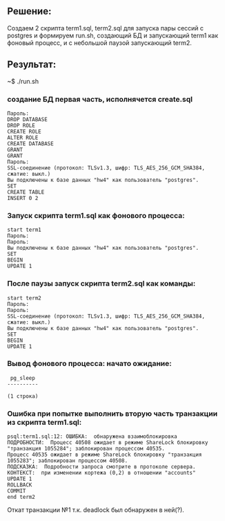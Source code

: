## Решение:
Создаем 2 скрипта term1.sql, term2.sql для запуска пары сессий с postgres и формируем run.sh, создающий БД и 
запускающий term1 как фоновый процесс, и с небольшой паузой запускающий term2.

## Результат:
~$ ./run.sh

### создание БД первая часть, исполнячется create.sql
```
Пароль: 
DROP DATABASE
DROP ROLE
CREATE ROLE
ALTER ROLE
CREATE DATABASE
GRANT
GRANT
Пароль: 
SSL-соединение (протокол: TLSv1.3, шифр: TLS_AES_256_GCM_SHA384, сжатие: выкл.)
Вы подключены к базе данных "hw4" как пользователь "postgres".
SET
CREATE TABLE
INSERT 0 2
```

### Запуск скрипта term1.sql как фонового процесса:
```
start term1
Пароль: 
Пароль: 
Вы подключены к базе данных "hw4" как пользователь "postgres".
SET
BEGIN
UPDATE 1
```

### После паузы запуск скрипта term2.sql как команды:
```
start term2
Пароль: 
Пароль: 
SSL-соединение (протокол: TLSv1.3, шифр: TLS_AES_256_GCM_SHA384, сжатие: выкл.)
Вы подключены к базе данных "hw4" как пользователь "postgres".
SET
BEGIN
UPDATE 1
```

### Вывод фонового процесса: начато ожидание:
```
 pg_sleep 
----------
 
(1 строка)
```

### Ошибка при попытке выполнить вторую часть транзакции из скрипта term1.sql:
```
psql:term1.sql:12: ОШИБКА:  обнаружена взаимоблокировка
ПОДРОБНОСТИ:  Процесс 40508 ожидает в режиме ShareLock блокировку "транзакция 1055284"; заблокирован процессом 40535.
Процесс 40535 ожидает в режиме ShareLock блокировку "транзакция 1055283"; заблокирован процессом 40508.
ПОДСКАЗКА:  Подробности запроса смотрите в протоколе сервера.
КОНТЕКСТ:  при изменении кортежа (0,2) в отношении "accounts"
UPDATE 1
ROLLBACK
COMMIT
end term2
```

Откат транзакции №1 т.к. deadlock был обнаружен в ней(?).
